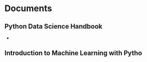 # Documents

## Python Data Science Handbook

-

## Introduction to Machine Learning with Pytho

## 